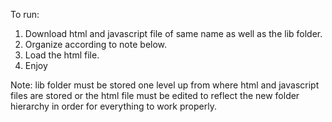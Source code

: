 To run:
1. Download html and javascript file of same name as well as the lib folder.
2. Organize according to note below.
3. Load the html file.
4. Enjoy

Note: lib folder must be stored one level up from where html and javascript files are stored or the html file must be edited to reflect the new folder
hierarchy in order for everything to work properly.
